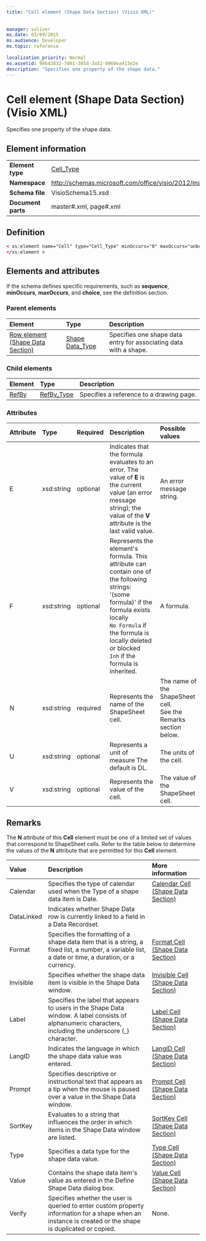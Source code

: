 ```yaml
---
title: "Cell element (Shape Data Section) (Visio XML)"
 
 
manager: soliver
ms.date: 03/09/2015
ms.audience: Developer
ms.topic: reference
 
localization_priority: Normal
ms.assetid: 98643832-7861-385d-3a52-0060ea413e2e
description: "Specifies one property of the shape data."
---
```


# Cell element (Shape Data Section) (Visio XML)

Specifies one property of the shape data.
  
## Element information

|||
|:-----|:-----|
|**Element type** <br/> |[Cell_Type](cell_type-complextypevisio-xml.md) <br/> |
|**Namespace** <br/> |http://schemas.microsoft.com/office/visio/2012/main  <br/> |
|**Schema file** <br/> |VisioSchema15.xsd  <br/> |
|**Document parts** <br/> |master#.xml, page#.xml  <br/> |
   
## Definition

```XML
< xs:element name="Cell" type="Cell_Type" minOccurs="0" maxOccurs="unbounded" >
</xs:element >
```

## Elements and attributes

If the schema defines specific requirements, such as **sequence**, **minOccurs**, **maxOccurs**, and **choice**, see the definition section. 
  
### Parent elements

|**Element**|**Type**|**Description**|
|:-----|:-----|:-----|
|[Row element (Shape Data Section)](row-element-shape-data-sectionvisio-xml.md) <br/> |[Shape Data_Type](propertyrow_type-complextypevisio-xml.md) <br/> |Specifies one shape data entry for associating data with a shape.  <br/> |
   
### Child elements

|**Element**|**Type**|**Description**|
|:-----|:-----|:-----|
|[RefBy](refby-element-cell_type-complextypevisio-xml.md) <br/> |[RefBy_Type](refby_type-complextypevisio-xml.md) <br/> |Specifies a reference to a drawing page.  <br/> |
   
### Attributes

|**Attribute**|**Type**|**Required**|**Description**|**Possible values**|
|:-----|:-----|:-----|:-----|:-----|
|E  <br/> |xsd:string  <br/> |optional  <br/> |Indicates that the formula evaluates to an error. The value of **E** is the current value (an error message string); the value of the **V** attribute is the last valid value.  <br/> |An error message string.  <br/> |
|F  <br/> |xsd:string  <br/> |optional  <br/> | Represents the element's formula. This attribute can contain one of the following strings:  <br/>  '(some formula)' if the formula exists locally  <br/>  `No Formula` if the formula is locally deleted or blocked  <br/>  `Inh` if the formula is inherited.  <br/> |A formula.  <br/> |
|N  <br/> |xsd:string  <br/> |required  <br/> |Represents the name of the ShapeSheet cell.  <br/> |The name of the ShapeSheet cell.  <br/> See the Remarks section below.  <br/> |
|U  <br/> |xsd:string  <br/> |optional  <br/> |Represents a unit of measure The default is DL.  <br/> |The units of the cell.  <br/> |
|V  <br/> |xsd:string  <br/> |optional  <br/> |Represents the value of the cell.  <br/> |The value of the ShapeSheet cell.  <br/> |
   
## Remarks

The **N** attribute of this **Cell** element must be one of a limited set of values that correspond to ShapeSheet cells. Refer to the table below to determine the values of the **N** attribute that are permitted for this **Cell** element. 
  
|**Value**|**Description**|**More information**|
|:-----|:-----|:-----|
|Calendar  <br/> |Specifies the type of calendar used when the Type of a shape data item is Date.  <br/> |[Calendar Cell (Shape Data Section)](calendar-cell-shape-data-section.md) <br/> |
|DataLinked  <br/> |Indicates whether Shape Data row is currently linked to a field in a Data Recordset.  <br/> ||
|Format  <br/> |Specifies the formatting of a shape data item that is a string, a fixed list, a number, a variable list, a date or time, a duration, or a currency.  <br/> |[Format Cell (Shape Data Section)](format-cell-shape-data-section.md) <br/> |
|Invisible  <br/> |Specifies whether the shape data item is visible in the Shape Data window.  <br/> |[Invisible Cell (Shape Data Section)](invisible-cell-shape-data-section.md) <br/> |
|Label  <br/> |Specifies the label that appears to users in the Shape Data window. A label consists of alphanumeric characters, including the underscore (_) character.  <br/> |[Label Cell (Shape Data Section)](label-cell-shape-data-section.md) <br/> |
|LangID  <br/> |Indicates the language in which the shape data value was entered.  <br/> |[LangID Cell (Shape Data Section)](langid-cell-shape-data-section.md) <br/> |
|Prompt  <br/> |Specifies descriptive or instructional text that appears as a tip when the mouse is paused over a value in the Shape Data window.  <br/> |[Prompt Cell (Shape Data Section)](prompt-cell-shape-data-section.md) <br/> |
|SortKey  <br/> |Evaluates to a string that influences the order in which items in the Shape Data window are listed.  <br/> |[SortKey Cell (Shape Data Section)](sortkey-cell-shape-data-section.md) <br/> |
|Type  <br/> |Specifies a data type for the shape data value.  <br/> |[Type Cell (Shape Data Section)](type-cell-shape-data-section.md) <br/> |
|Value  <br/> |Contains the shape data item's value as entered in the Define Shape Data dialog box.  <br/> |[Value Cell (Shape Data Section)](value-cell-shape-data-section.md) <br/> |
|Verify  <br/> |Specifies whether the user is queried to enter custom property information for a shape when an instance is created or the shape is duplicated or copied.  <br/> |None.  <br/> |
   

